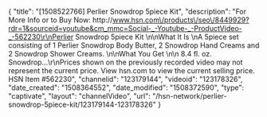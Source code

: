 {
    "title": "[1508522766] Perlier Snowdrop 5piece Kit",
    "description": "For More Info or to Buy Now: http:\/\/www.hsn.com\/products\/seo\/8449929?rdr=1&sourceid=youtube&cm_mmc=Social-_-Youtube-_-ProductVideo-_-562230\r\nPerlier Snowdrop 5piece Kit \n\nWhat It Is \nA 5piece set consisting of 1 Perlier Snowdrop Body Butter, 2 Snowdrop Hand Creams and 2 Snowdrop Shower Creams. \n\nWhat You Get \n\n    8.4 fl. oz. Snowdrop...\r\nPrices shown on the previously recorded video may not represent the current price.  View hsn.com to view the current selling price. HSN Item #562230",
    "channelid": "123179144",
    "videoid": "123178326",
    "date_created": "1508364552",
    "date_modified": "1508372590",
    "type": "captivate",
    "layout": "channelVideo",
    "url": "\/hsn-network\/perlier-snowdrop-5piece-kit\/123179144-123178326"
}